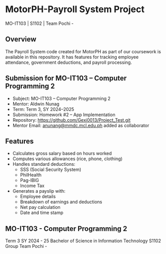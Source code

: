 # MotorPH-Payroll System Project
MO-IT103 | S1102 | Team Pochi - 

## Overview  
The Payroll System code created for MotorPH as part of our coursework is available in this repository.
It has features for tracking employee attendance, government deductions, and payroll processing.

## Submission for MO-IT103 – Computer Programming 2

- Subject: MO-IT103 – Computer Programming 2  
- Mentor: Aldwin Nunag  
- Term: Term 3, SY 2024–2025  
- Submission: Homework #2 – App Implementation  
- Repository: https://github.com/Gexi0013/Project_Test.git
- Mentor Email: anunang@mmdc.mcl.edu.ph added as collaborator  

## Features

- Calculates gross salary based on hours worked
- Computes various allowances (rice, phone, clothing)
- Handles standard deductions:
  - SSS (Social Security System)
  - PhilHealth
  - Pag-IBIG
  - Income Tax
- Generates a payslip with:
  - Employee details
  - Breakdown of earnings and deductions
  - Net pay calculation
  - Date and time stamp

## MO-IT103 - Computer Programming 2
Term 3  SY 2024 - 25  Bachelor of Science in Information Technology  S1102
Group Team Pochi - 


